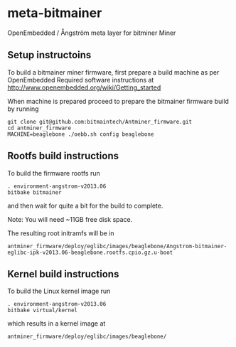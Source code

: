 meta-bitmainer
=============

OpenEmbedded / Ångström meta layer for bitminer Miner

Setup instructoins
------------------

To build a bitmainer miner firmware, first prepare a build machine as per OpenEmbedded Required software instructions at http://www.openembedded.org/wiki/Getting_started

When machine is prepared proceed to prepare the bitmainer firmware build by running

    git clone git@github.com:bitmaintech/Antminer_firmware.git
    cd antminer_firmware
    MACHINE=beaglebone ./oebb.sh config beaglebone

Rootfs build instructions
----------------------------------

To build the firmware rootfs run

    . environment-angstrom-v2013.06
    bitbake bitmainer

and then wait for quite a bit for the build to complete.

Note: You will need ~11GB free disk space.

The resulting root initramfs will be in

    antminer_firmware/deploy/eglibc/images/beaglebone/Angstrom-bitmainer-eglibc-ipk-v2013.06-beaglebone.rootfs.cpio.gz.u-boot


Kernel build instructions
-----------------------------------

To build the Linux kernel image run

    . environment-angstrom-v2013.06
    bitbake virtual/kernel

which results in a kernel image at

    antminer_firmware/deploy/eglibc/images/beaglebone/
